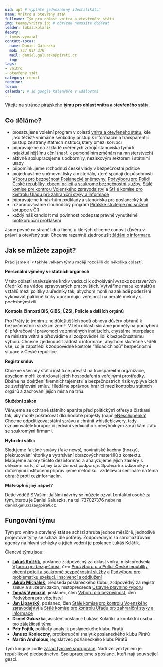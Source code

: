 ```yaml
---
uid: upt # vyplňte jednoznačný identifikátor
name: Vnitro a otevřený stát
fullname: Tým pro oblast vnitra a otevřeného státu
img: teams/vnitro.jpg # obrázek nemusíte dodávat
leader: lukas.kolarik
deputy:
- tomas.vymazal
contact-local:
  name: Daniel Galuszka
  mob: 737 027 376
  mail: daniel.galuszka@pirati.cz
  img: 
tags:
- vnitro
- otevřený stát
category: resort
redmine:
forum:
calendar: # id google kalendáře s událostmi
---
```


Vítejte na stránce pirátského **týmu pro oblast vnitra a otevřeného státu**.

Co děláme?
----------

* prosazujeme volební program v oblasti [vnitra a otevřeného státu](https://www.pirati.cz/program/psp2017/vnitro/), kde jako těžiště vnímáme svobodný přístup k informacím a transparentní přístup ze strany státních institucí, který omezí korupci
* připravujeme na základě ověřených zdrojů stanoviska týmu k nejaktuálnějšímu dění (např. k personálním změnám na mnisterstvech)
* aktivně spolupracujeme s odborníky, neziskovým sektorem i státními úřady
* připomínkujeme rozhodnutí české vlády v bezpečnostní politice
* projednáváme sněmovní tisky a materiály, které spadají do působnosti [Výboru pro bezpečnost Poslanecké sněmovny](http://www.psp.cz/sqw/hp.sqw?k=4900), [Podvýboru pro Policii České republiky, obecní policii a soukromé bezpečnostní služby](http://www.psp.cz/sqw/hp.sqw?k=4923), [Stálé komise pro kontrolu Vojenského zpravodajství](http://www.psp.cz/sqw/hp.sqw?k=7900) a [Stálé komise pro kontrolu Úřadu pro zahraniční styky a informace](http://www.psp.cz/sqw/hp.sqw?k=8100)
* připravujeme k návrhům podklady a stanoviska pro poslanecký klub
* rozpracováváme dlouhodobý program [Pirátské strategie pro snížení korupce v ČR](https://wiki.pirati.cz/navrhy/program/protikorupcni-strategie)
* každý náš kandidát má povinnost podepsat právně vynutitelné [protikorupční prohlášení](https://www.pirati.cz/program/psp2017/kodex-poslance/)

Jsme pevně na straně lidí a firem, u kterých chceme obnovit důvěru v právní a otevřený stát. Chceme razantně zjednodušit [žádání o informace](https://docs.google.com/document/d/1eGgFLuNHWKcQEYOSmS55k7yB2vyoL22ynR7_R3ZFh_E/edit).

Jak se můžete zapojit?
----------------------

Práci jsme si v takhle velkém týmu raději rozdělili do několika oblastí.

**Personální výměny ve státních orgánech**

V této oblasti analyzujeme kroky vedoucí k odvolávání vysoko postavených úředníků na vládou spravovaných pracovištích. Vytváříme mapu kontaktů a vztahů mezi politiky a úředníky tak, abychom mohli na základě podezření vykonávat patřičné kroky upozorňující veřejnost na nekalé metody s pochybnými cíli. 

**Kontrola činnosti BIS, GIBS, ÚZSI, Policie a dalších orgánů**

Pro Piráty je jedním z nejdůležitějších bodů obnova důvěry občanů k bezpečnostním složkám země. V této oblasti sbíráme podněty na pochybení či překračování pravomoci ve zmíněných institucích, chystáme interpelace na ministra vnitra a předvádíme si zodpovědné lidi k bezpečnostnímu výboru. Chceme zjednodušit žádost o informace, abychom skutečně věděli vše, co je zapotřebí k zodpovědné kontrole “hlídacích psů” bezpečnostní situace v České republice. 

**Registr smluv**

Chceme všechny státní instituce převést na transparentní organizace, abychom mohli kontrolovat jejich hospodaření s veřejnými prostředky. Dbáme na dodržení firemních tajemství a bezpečnostních rizik vyplývajících ze zveřejňování smluv. Hledáme správnou hranici mezi kontrolou státních orgánů a zachování jejích místa na trhu. 

**Služební zákon**

Věnujeme se ochraně státního aparátu před politickými otřesy a čistkami tak, aby mohly pokračovat dlouhodobé projekty (např. [eNeschopenka](https://www.pirati.cz/tiskove-zpravy/pirati-e-neschopenka-jde-k-ledu.html)). Chceme odpolitizovat státní správu a chránit whistleblowery, tedy oznamovatele korupce či jednání vedoucího k nevýhodným zakázkám státu se soukromými firmami. 

**Hybridní válka**

Sledujeme falešné správy (fake news), novinářské kachny (hoaxy), překrucování rétoriky a vytrhávání obrazových materiálů z kontextu. Mapujeme autory těchto dezinformací a analyzujeme jejich záměry s ohledem na to, čí zájmy tato činnost podporuje. Společně s odborníky a dotčenými institucemi připravujeme metodiku i vzdělávací semináře na téma obraně proti dezinformacím.

**Máte úplně jiný nápad?**

Dejte vědět! S Vašimi dalšími návrhy se můžete ozvat kontaktní osobě za tým, kterou je Daniel Galuszka, na tel. 737027376 nebo na daniel.galuszka@pirati.cz.

Fungování týmu
----------------------

Tým pro vnitro a otevřený stát se schází zhruba jednou měsíčně, jednotlivé projektové týmy se schází dle potřeby. Zodpovědným za shromažďování agendy na hlavní schůzky a jejich vedení je poslanec Lukáš Kolářík.

Členové týmu jsou:

* **[Lukáš Kolářík](https://www.pirati.cz/lide/lukas-kolarik/)**, poslanec zodpovědný za oblast vnitra, místopředseda [Výboru pro bezpečnost](http://www.psp.cz/sqw/hp.sqw?k=4900), člen [Podvýboru pro Policii České republiky, obecní policii a soukromé bezpečnostní služby](http://www.psp.cz/sqw/hp.sqw?k=4923) a [Podvýboru pro problematiku exekucí, insolvencí a oddlužení](http://www.psp.cz/sqw/hp.sqw?k=4025)
* **[Jakub Michálek](https://www.pirati.cz/lide/jakub-michalek/)**, předseda poslaneckého klubu, zodpovědný za registr smluv a služební zákon, místopředseda [Ústavně právního výboru](http://www.psp.cz/sqw/hp.sqw?k=4000)
* **[Tomáš Vymazal](https://www.pirati.cz/lide/tomas-vymazal/)**, poslanec, člen [Výboru pro bezpečnost](http://www.psp.cz/sqw/hp.sqw?k=4900), člen [Podvýboru pro vězeňství](http://www.psp.cz/sqw/hp.sqw?k=4924)
* **[Jan Lipavský](https://www.pirati.cz/lide/jan-lipavsky/)**, poslanec, člen [Stálé komise pro kontrolu Vojenského zpravodajství](http://www.psp.cz/sqw/hp.sqw?k=7900) a [Stálé komise pro kontrolu Úřadu pro zahraniční styky a informace](http://www.psp.cz/sqw/hp.sqw?k=8100)
* **Daniel Galuszka**, asistent poslance Lukáše Koláříka a kontaktní osoba pro záležitosti týmu
* **Petr Fojtík**, politický analytik poslaneckého klubu Pirátů
* **Janusz Konieczny**, protikorupční analytik poslaneckého klubu Pirátů
* **Martin Archalous**, legislativec poslaneckého klubu Pirátů

Tým funguje podle [zásad týmové spolupráce](https://wiki.pirati.cz/rules/or_zatys). Nadřízeným týmem je republikové předsednictvo. Spolupracujeme s poslanci, kteří mají související gesci.
